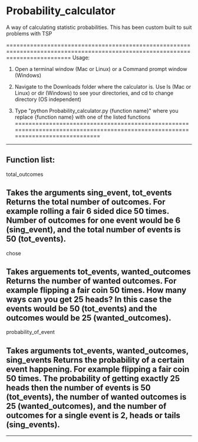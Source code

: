 # Probability_calculator
A way of calculating statistic probabilities. This has been custom built to suit problems with TSP

===============================================================================================================================
Usage:

1) Open a terminal window (Mac or Linux) or a Command prompt window (Windows)

2) Navigate to the Downloads folder where the calculator is. Use ls (Mac or Linux) or dir (Windows) to see your directories, and cd to change directory (OS independent)

3) Type "python Probability_calculator.py {function name}" where you replace {function name} with one of the listed functions
===============================================================================================================================

*******************************************************************************************************************************
Function list:
-------------------------------------------------------------------------------------------------------------------------------
total_outcomes

Takes the arguments sing_event, tot_events
Returns the total number of outcomes. For example rolling a fair 6 sided dice 50 times. Number of outcomes for one
event would be 6 (sing_event), and the total number of events is 50 (tot_events).
-------------------------------------------------------------------------------------------------------------------------------
chose

Takes arguements tot_events, wanted_outcomes
Returns the number of wanted outcomes. For example flipping a fair coin 50 times. How many ways can you get
25 heads? In this case the events would be 50 (tot_events) and the outcomes would be 25 (wanted_outcomes).
-------------------------------------------------------------------------------------------------------------------------------
probability_of_event

Takes arguments tot_events, wanted_outcomes, sing_events
Returns the probability of a certain event happening. For example flipping a fair coin 50 times. The probability of
getting exactly 25 heads then the number of events is 50 (tot_events), the number of wanted outcomes is 25
(wanted_outcomes), and the number of outcomes for a single event is 2, heads or tails (sing_events).
-------------------------------------------------------------------------------------------------------------------------------
*******************************************************************************************************************************
